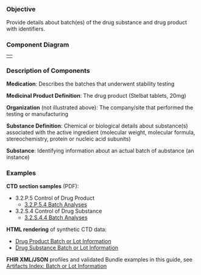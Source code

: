 ### Objective
Provide details about batch(es) of the  drug substance and drug product with identifiers.

### Component Diagram
<table>
<tr><td>  </td></tr>
</table>
 
### Description of Components
**Medication**: Describes the batches that underwent stability testing

**Medicinal Product Definition**: The drug product (Stelbat tablets, 20mg)

**Organization** (not illustrated above): The company/site that performed the testing or manufacturing

**Substance Definition**: Chemical or biological details about substance(s) associated with the active ingredient (molecular weight, molecular formula, stereochemistry, protein or nucleic acid subunits) 

**Substance**: Identifying information about an actual batch of aubstance (an instance)


### Examples
**CTD section samples** (PDF):
- 3.2.P.5 Control of Drug Product
    - <a href="https://github.com/HL7/uv-dx-pq/raw/master/input/examples-pdf/3.2.P.5.4_Batch_Analyses.pdf ">3.2.P.5.4 Batch Analyses</a>
- 3.2.S.4 Control of Drug Substance
    - <a href="https://github.com/HL7/uv-dx-pq/raw/master/input/examples-pdf/3.2.S.4.4_Batch_Analyses.pdf ">3.2.S.4.4 Batch Analyses</a>

**HTML rendering** of synthetic CTD data:
- <a href="batch_info_rend_p.html">Drug Product Batch or Lot Information</a>
- <a href="batch_info_rend_s.html">Drug Substance Batch or Lot Information</a>

**FHIR XML/JSON** profiles and validated Bundle examples in this guide, see [Artifacts Index: Batch or Lot Information](artifacts.html#batch-or-lot-information)